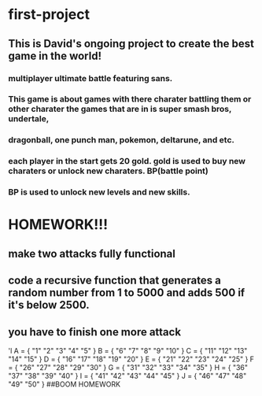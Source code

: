 # first-project

## This is David's ongoing project to create the best game in the world!


### multiplayer ultimate battle featuring sans. 
### This game is about games with there charater battling them or other charater the games that are in is super smash bros, undertale,

### dragonball, one punch man, pokemon, deltarune, and etc.
### each player in the start gets 20 gold. gold is used to buy new charaters or unlock new charaters. BP(battle point) 
### BP is used to unlock new levels and new skills.

# HOMEWORK!!!

## make two attacks fully functional

## code a recursive function that generates a random number from 1 to 5000 and adds 500 if it's below 2500.

## you have to finish one more attack

'l
A = {
    "1"
    "2"
    "3"
    "4"
    "5"
    }
B = {
    "6"
    "7"
    "8"
    "9"
    "10"
    }
C = {
    "11"
    "12"
    "13"
    "14"
    "15"
    }
D = {
    "16"
    "17"
    "18"
    "19"
    "20"
    }
E = {
    "21"
    "22"
    "23"
    "24"
    "25"
    }
F = {
    "26"
    "27"
    "28"
    "29"
    "30"
    }
G = {
    "31"
    "32"
    "33"
    "34"
    "35"
    }
H = {
    "36"
    "37"
    "38"
    "39"
    "40"
    }
I = {
    "41"
    "42"
    "43"
    "44"
    "45"
    }
J = {
    "46"
    "47"
    "48"
    "49"
    "50"
    }
##BOOM HOMEWORK

